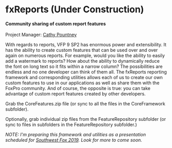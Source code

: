 # fxReports (Under Construction)
<b>Community sharing of custom report features</b><br><br>
Project Manager: [Cathy Pountney](https://github.com/frontier2000)<br>

With regards to reports, VFP 9 SP2 has enormous power and extensibility. It has the ability to create custom features that can be used over and over again on numerous reports. For example, would you like the ability to easily add a watermark to reports? How about the ability to dynamically reduce the font on long text so it fits within a narrow column? The possibilities are endless and no one developer can think of them all. The fxReports reporting framework and corresponding utilities allows each of us to create our own custom features to use in our applications as well as share them with the FoxPro community. And of course, the opposite is true: you can take advantage of custom report features created by other developers. 

Grab the CoreFeatures.zip file (or sync to all the files in the CoreFramework subfolder). 

Optionally, grab individual zip files from the FeatureRepository subfolder (or sync to files in subfolders in the FeatureRepository subfolder.)

<i>NOTE: I'm preparing this framework and utilities as a presentation scheduled for [Southwest Fox 2019](www.swfox.net). Look for more to come soon.<i>

